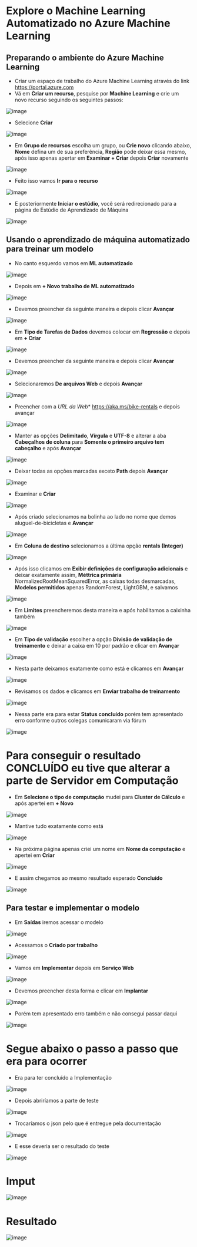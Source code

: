 # Explore o Machine Learning Automatizado no Azure Machine Learning

## Preparando o ambiente do Azure Machine Learning

- Criar um espaço de trabalho do Azure Machine Learning através do link https://portal.azure.com
- Vá em **Criar um recurso**, pesquise por **Machine Learning** e crie um novo recurso seguindo os seguintes passos:

![image](https://github.com/WesleyHorquen/dio-microsoft-azure-ai-fundamentals/assets/89001286/d55dc457-aaee-4615-b670-a10acdbe2f1c)
- Selecione **Criar**

![image](https://github.com/WesleyHorquen/dio-microsoft-azure-ai-fundamentals/assets/89001286/49e2df6e-f28e-4fad-aa82-e422baa815ef)
- Em **Grupo de recursos** escolha um grupo, ou **Crie novo** clicando abaixo, **Nome** defina um de sua preferência, **Região** pode deixar essa mesmo, após isso apenas apertar em **Examinar + Criar** depois **Criar** novamente

![image](https://github.com/WesleyHorquen/dio-microsoft-azure-ai-fundamentals/assets/89001286/25a210de-ea41-4d59-84f5-0f84c1f5207d)
- Feito isso vamos **Ir para o recurso**

![image](https://github.com/WesleyHorquen/dio-microsoft-azure-ai-fundamentals/assets/89001286/bb4c8740-70e0-4307-bbe3-1a74cf5dfb57)
- E posteriormente **Iniciar o estúdio**, você será redirecionado para a página de Estúdio de Aprendizado de Máquina

![image](https://github.com/WesleyHorquen/dio-microsoft-azure-ai-fundamentals/assets/89001286/10feb17d-ec80-49fe-bbd1-ac5d604e7ea6)


## Usando o aprendizado de máquina automatizado para treinar um modelo

- No canto esquerdo vamos em **ML automatizado**

![image](https://github.com/WesleyHorquen/dio-microsoft-azure-ai-fundamentals/assets/89001286/d09f9a65-8bc3-43bc-9fe8-3e16622674fd)
- Depois em **+ Novo trabalho de ML automatizado**

![image](https://github.com/WesleyHorquen/dio-microsoft-azure-ai-fundamentals/assets/89001286/2003e712-643f-4a99-b5b9-97120023c0a6)
- Devemos preencher da seguinte maneira e depois clicar **Avançar**

![image](https://github.com/WesleyHorquen/dio-microsoft-azure-ai-fundamentals/assets/89001286/6214b289-364d-4cfd-a359-709df9dfa5f6)
- Em **Tipo de Tarefas de Dados** devemos colocar em **Regressão** e depois em **+ Criar**

![image](https://github.com/WesleyHorquen/dio-microsoft-azure-ai-fundamentals/assets/89001286/cf643125-a0d3-4969-9540-6246fb5c5fb0)
- Devemos preencher da seguinte maneira e depois clicar **Avançar**

![image](https://github.com/WesleyHorquen/dio-microsoft-azure-ai-fundamentals/assets/89001286/3aba430d-8171-4cfc-bf9c-89ab9026d0ed)
- Selecionaremos **De arquivos Web** e depois **Avançar**

![image](https://github.com/WesleyHorquen/dio-microsoft-azure-ai-fundamentals/assets/89001286/c7871e81-e722-411a-831e-1ecc0e6b410d)
- Preencher com a *URL da Web** https://aka.ms/bike-rentals e depois avançar

![image](https://github.com/WesleyHorquen/dio-microsoft-azure-ai-fundamentals/assets/89001286/f6698b35-ff24-4c7b-b396-c758fba0ab86)
- Manter as opções **Delimitado**, **Vírgula** e **UTF-8** e alterar a aba **Cabeçalhos de coluna** para **Somente o primeiro arquivo tem cabeçalho** e após **Avançar**

![image](https://github.com/WesleyHorquen/dio-microsoft-azure-ai-fundamentals/assets/89001286/55c40bd8-4d4a-4fe5-84b6-b9b97f8c79c0)
- Deixar todas as opções marcadas exceto **Path** depois **Avançar**

![image](https://github.com/WesleyHorquen/dio-microsoft-azure-ai-fundamentals/assets/89001286/bf1be5c7-b0fd-41eb-bdd4-f7967332cbfd)
- Examinar e **Criar**

![image](https://github.com/WesleyHorquen/dio-microsoft-azure-ai-fundamentals/assets/89001286/768d6015-307b-41f8-88cd-866daa6cd226)
- Após criado selecionamos na bolinha ao lado no nome que demos aluguel-de-bicicletas e **Avançar**

![image](https://github.com/WesleyHorquen/dio-microsoft-azure-ai-fundamentals/assets/89001286/a97c1734-860f-4e3a-bd98-1f09abcd1335)
- Em **Coluna de destino** selecionamos a última opção **rentals (Integer)**

![image](https://github.com/WesleyHorquen/dio-microsoft-azure-ai-fundamentals/assets/89001286/ffd71fa8-1f72-4c2d-b4bb-a9b5c04edf1a)
- Após isso clicamos em **Exibir definições de configuração adicionais** e deixar exatamente assim, **Méttrica primária** NormalizedRootMeanSquaredError, as caixas todas desmarcadas, **Modelos permitidos** apenas RandomForest, LightGBM, e salvamos

![image](https://github.com/WesleyHorquen/dio-microsoft-azure-ai-fundamentals/assets/89001286/b5d7d958-e731-4f02-b134-0f65506a8ac0)
- Em **Limites** preencheremos desta maneira e após habilitamos a caixinha também

![image](https://github.com/WesleyHorquen/dio-microsoft-azure-ai-fundamentals/assets/89001286/f00622cf-224f-4aff-899f-a2045833873b)
- Em **Tipo de validação** escolher a opção **Divisão de validação de treinamento** e deixar a caixa em 10 por padrão e clicar em **Avançar**

![image](https://github.com/WesleyHorquen/dio-microsoft-azure-ai-fundamentals/assets/89001286/9c0687ec-b8d4-4d47-a2f3-74d0c5586a90)
- Nesta parte deixamos exatamente como está e clicamos em **Avançar**

![image](https://github.com/WesleyHorquen/dio-microsoft-azure-ai-fundamentals/assets/89001286/07523b64-83f0-497e-b610-b098dc058c99)
- Revisamos os dados e clicamos em **Enviar trabalho de treinamento**

![image](https://github.com/WesleyHorquen/dio-microsoft-azure-ai-fundamentals/assets/89001286/7a061839-e4a3-4feb-9fb4-f771601ad400)
- Nessa parte era para estar **Status concluído** porém tem apresentado erro conforme outros colegas comunicaram via fórum

![image](https://github.com/WesleyHorquen/dio-microsoft-azure-ai-fundamentals/assets/89001286/e36ed9bb-0289-4c88-8c5f-a1131d2a1dce)



# Para conseguir o resultado **CONCLUÍDO** eu tive que alterar a parte de Servidor em **Computação**

- Em **Selecione o tipo de computação** mudei para **Cluster de Cálculo** e após apertei em **+ Novo**

![image](https://github.com/WesleyHorquen/dio-microsoft-azure-ai-fundamentals/assets/89001286/9e3fe3a0-3ad5-4b75-9a31-11fe78c669e3)
- Mantive tudo exatamente como está

![image](https://github.com/WesleyHorquen/dio-microsoft-azure-ai-fundamentals/assets/89001286/066e7dc6-a795-4026-a7b5-ad99b1d5b190)

- Na próxima página apenas criei um nome em **Nome da computação** e apertei em **Criar**

![image](https://github.com/WesleyHorquen/dio-microsoft-azure-ai-fundamentals/assets/89001286/4f17f87f-3739-4f01-8327-6466d83ad057)
- E assim chegamos ao mesmo resultado esperado **Concluído**

![image](https://github.com/WesleyHorquen/dio-microsoft-azure-ai-fundamentals/assets/89001286/d598ea57-e5e9-413e-ab7c-39d52aeaa895)

## Para testar e implementar o modelo

- Em **Saídas** iremos acessar o modelo

![image](https://github.com/WesleyHorquen/dio-microsoft-azure-ai-fundamentals/assets/89001286/1e56a7e3-825d-40a2-a700-d45169ec93a3)
- Acessamos o **Criado por trabalho**

![image](https://github.com/WesleyHorquen/dio-microsoft-azure-ai-fundamentals/assets/89001286/2c004953-067d-46dc-a18d-148751d90560)
- Vamos em **Implementar** depois em **Serviço Web**

![image](https://github.com/WesleyHorquen/dio-microsoft-azure-ai-fundamentals/assets/89001286/3bcb44cc-c2f5-4077-ba68-83df7a4d1c88)
- Devemos preencher desta forma e clicar em **Implantar**

![image](https://github.com/WesleyHorquen/dio-microsoft-azure-ai-fundamentals/assets/89001286/b8888143-84b4-4cd2-b6ba-2ea1effdae91)

- Porém tem apresentado erro também e não consegui passar daqui

![image](https://github.com/WesleyHorquen/dio-microsoft-azure-ai-fundamentals/assets/89001286/0f7d7aa2-5f9c-4a28-a9d8-0d0c97629941)


# Segue abaixo o passo a passo que era para ocorrer


- Era para ter concluído a Implementação

![image](https://github.com/WesleyHorquen/dio-microsoft-azure-ai-fundamentals/assets/89001286/4fdc6639-0c8c-4476-9e9e-bd37b917660c)
- Depois abriríamos a parte de teste

![image](https://github.com/WesleyHorquen/dio-microsoft-azure-ai-fundamentals/assets/89001286/e254e2f5-8ca2-4118-8dee-9e4d8314f923)
- Trocaríamos o json pelo que é entregue pela documentação

![image](https://github.com/WesleyHorquen/dio-microsoft-azure-ai-fundamentals/assets/89001286/c08f0e17-a7d5-47cc-ae5d-a2dddace8e0c)
- E esse deveria ser o resultado do teste

![image](https://github.com/WesleyHorquen/dio-microsoft-azure-ai-fundamentals/assets/89001286/dd78dcc6-ed9c-47ec-b409-38adb51db20d)

# Imput

![image](https://github.com/WesleyHorquen/dio-microsoft-azure-ai-fundamentals/assets/89001286/b550976a-ec24-4fa9-94b2-095aa19554c4)

# Resultado

![image](https://github.com/WesleyHorquen/dio-microsoft-azure-ai-fundamentals/assets/89001286/1e8b94cb-3fa2-4f25-b381-87eae2b1b96f)


 
